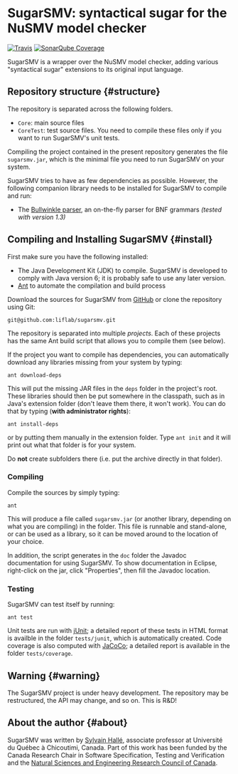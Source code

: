 SugarSMV: syntactical sugar for the NuSMV model checker
=======================================================

[![Travis](https://img.shields.io/travis/liflab/sugarsmv.svg?style=flat-square)]()
[![SonarQube Coverage](https://img.shields.io/sonar/http/sonarqube.com/liflab:sugarsmv/coverage.svg?style=flat-square)]()

SugarSMV is a wrapper over the NuSMV model checker, adding various
"syntactical sugar" extensions to its original input language.

Repository structure                                           {#structure}
--------------------

The repository is separated across the following folders.

- `Core`: main source files
- `CoreTest`: test source files. You need to compile these files only
  if you want to run SugarSMV's unit tests.

Compiling the project contained in the present repository generates the
file `sugarsmv.jar`, which is the minimal file you need to run SugarSMV on
your system.

SugarSMV tries to have as few dependencies as possible. However, the
following companion library needs to be installed for SugarSMV to
compile and run:

- The [Bullwinkle parser](https://github.com/sylvainhalle/Bullwinkle),
  an on-the-fly parser for BNF grammars *(tested with version 1.3)*


Compiling and Installing SugarSMV                                {#install}
---------------------------------  

First make sure you have the following installed:

- The Java Development Kit (JDK) to compile. SugarSMV is developed to comply
  with Java version 6; it is probably safe to use any later version.
- [Ant](http://ant.apache.org) to automate the compilation and build process

Download the sources for SugarSMV from
[GitHub](https://github.com/liflab/sugarsmv) or clone the
repository using Git:

    git@github.com:liflab/sugarsmv.git

The repository is separated into multiple *projects*. Each of these
projects has the same Ant build script that allows you to compile them
(see below).

If the project you want to compile has dependencies,
 you can automatically download any libraries missing from your
system by typing:

    ant download-deps

This will put the missing JAR files in the `deps` folder in the project's
root. These libraries should then be put somewhere in the classpath, such as
in Java's extension folder (don't leave them there, it won't work). You can
do that by typing (**with administrator rights**):

    ant install-deps

or by putting them manually in the extension folder. Type `ant init` and it
will print out what that folder is for your system.

Do **not** create subfolders there (i.e. put the archive directly in that
folder).

### Compiling

Compile the sources by simply typing:

    ant

This will produce a file called `sugarsmv.jar` (or another library,
depending on what you are compiling) in the folder. This file
is runnable and stand-alone, or can be used as a library, so it can be moved
around to the location of your choice.

In addition, the script generates in the `doc` folder the Javadoc
documentation for using SugarSMV. To show documentation in Eclipse,
right-click on the jar, click "Properties", then fill the Javadoc location.

### Testing

SugarSMV can test itself by running:

    ant test

Unit tests are run with [jUnit](http://junit.org); a detailed report of
these tests in HTML format is availble in the folder `tests/junit`, which
is automatically created. Code coverage is also computed with
[JaCoCo](http://www.eclemma.org/jacoco/); a detailed report is available
in the folder `tests/coverage`.

Warning                                                          {#warning}
-------

The SugarSMV project is under heavy development. The repository may be
restructured, the API may change, and so on. This is R&D!

About the author                                                   {#about}
----------------

SugarSMV was written by [Sylvain Hallé](http://leduotang.ca/sylvain),
associate professor at Université du Québec à Chicoutimi, Canada. Part of
this work has been funded by the Canada Research Chair in Software
Specification, Testing and Verification and the
[Natural Sciences and Engineering Research Council
of Canada](http://nserc-crsng.gc.ca).
